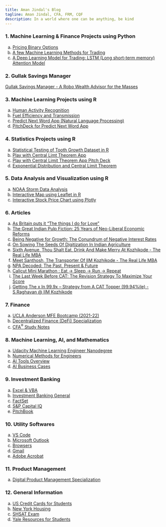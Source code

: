 ```yaml
---
title: Aman Jindal's Blog
tagline: Aman Jindal, CFA, FRM, CQF
description: In a world where one can be anything, be kind
---
```


### 1. Machine Learning & Finance Projects using Python

<ol type="a">
<li>
<a href= 'https://hbk91.github.io/ML_DS_Finance_Python/Pricing_Binary_Options/Pricing_Binary_Options.html' target='_blank'>
Pricing Binary Options</a>
</li>
<li>
<a href= 'https://hbk91.github.io/ML_DS_Finance_Python/ML_Methods_For_Trading/ML_Methods_For_Trading.html' target='_blank'>
A few Machine Learning Methods for Trading</a>
</li>  
<li>
<a href= 'https://hbk91.github.io/ML_DS_Finance_Python/LSTM_Attention_DeepLearning_Trading/LSTM_Attention_DeepLearning_Trading.html' target='_blank'>
A Deep Learning Model for Trading: LSTM (Long short-term memory) Attention Model</a>
</li>  
</ol>

### 2. Gullak Savings Manager
<a href= 'https://hbk91.github.io/DigitalProductManagement_Prof_AlexCowan_UVADarden/Gullak_Savings_Manager/Gullak_Savings_Manager_Product_Idea.html' target='_blank'>Gullak Savings Manager - A Robo Wealth Advisor for the Masses</a>

### 3. Machine Learning Projects using R

<ol type="a">
<li>
<a href= 'https://hbk91.github.io/JHU_Coursera_Course8_Project' target='_blank'>
Human Activity Recognition </a>
</li>
<li>
<a href= 'https://hbk91.github.io/JHU_Coursera_Course7_Project' target='_blank'>
Fuel Efficiency and Transmission </a>
</li>
<li>
<a href= 'https://hbk91.shinyapps.io/Predict_Next_Word/' target='_blank'>
Predict Next Word App (Natural Language Processing) </a>
</li>
<li>
<a href= 'https://rpubs.com/hbk91/Predict_Next_Word_PitchDeck' target='_blank'>
PitchDeck for Predict Next Word App </a>
</li>
</ol>

### 4. Statistics Projects using R

<ol type="a">
<li>
<a href= 'https://rpubs.com/hbk91/toothgrowth_analysis' target='_blank'>
Statistical Testing of Tooth Growth Dataset in R </a>
</li>
<li>
<a href= 'https://hbk91.shinyapps.io/Play_with_CLT' target='_blank'>
Play with Central Limt Theorem App </a>
</li>
<li>
<a href= 'https://hbk91.github.io/JHU_Coursera_Course9_Project/Play_with_CLT_PitchDeck.html' target='_blank'>
Play with Central Limit Theorem App Pitch Deck </a>
</li>
<li>
<a href= 'https://rpubs.com/hbk91/expdistribution_CLT' target='_blank'>
Exponential Distribution and Central Limit Theorem </a>
</li>
</ol>

### 5. Data Analysis and Visualization using R

<ol type="a">
<li>
<a href= 'https://rpubs.com/hbk91/NOAA_Storm_Data_Analysis' target='_blank'>
NOAA Storm Data Analysis </a>
</li>
<li>
<a href= 'https://hbk91.github.io/JHU_Coursera_Course9_Project/Using_Leaflet.html' target='_blank'>
Interactive Map using Leaflet in R </a>
</li>
<li>
<a href= 'https://hbk91.github.io/JHU_Coursera_Course9_Project/Plotly_Presentation.html' target='_blank'>
Interactive Stock Price Chart using Plotly </a>
</li>
</ol>

### 6. Articles

<ol type="a">
<li>
<a href= 'https://www.linkedin.com/pulse/britain-puts-things-i-do-love-aman-jindal/' target='_blank'>
As Britain puts it “The things I do for Love” </a>
</li>
<li>
<a href= 'https://www.linkedin.com/pulse/great-indian-pulp-fiction-25-years-neo-liberal-economic-aman-jindal/' target='_blank'>
The Great Indian Pulp Fiction: 25 Years of Neo-Liberal Economic Reforms
</a>
</li>
<li>
<a href= 'https://www.linkedin.com/pulse/being-negative-growth-conundrum-interest-rates-aman-jindal/' target='_blank'>
Being Negative for Growth: The Conundrum of Negative Interest Rates </a>
</li>
<li>
<a href= 'https://www.linkedin.com/pulse/sowing-seeds-digitization-indian-agriculture-aman-jindal/' target='_blank'>
On Sowing The Seeds Of Digitization In Indian Agriculture </a>
</li>
<li>
<a href= 'https://insideiim.com/sixth-avenue-thou-shalt-eat-drink-and-make-merry-at-kozhikode-the-real-life-mba' target='_blank'>
Sixth Avenue, Thou Shalt Eat, Drink And Make Merry At Kozhikode - The
Real Life MBA </a>
</li>
<li>
<a href= 'https://insideiim.com/meet-santhosh-the-transporter-of-iim-kozhikode-the-real-life-mba' target='_blank'>
Meet Santhosh, The Transporter Of IIM Kozhikode - The Real Life MBA </a>
</li>
<li>
<a href= 'https://insideiim.com/npa-decoded-the-past-present-future' target='_blank'>
NPA Decoded: The Past, Present & Future </a>
</li>
<li>
<a href= 'https://insideiim.com/calicut-mini-marathon-eat-sleep-run-repeat' target='_blank'>
Calicut Mini Marathon : Eat -> Sleep -> Run -> Repeat </a>
</li>
<li>
<a href= 'https://insideiim.com/the-last-week-before-cat-the-revision-strategy-to-maximize-your-score' target='_blank'>
The Last Week Before CAT: The Revision Strategy To Maximize Your Score
</a>
</li>
<li>
<a href= 'https://insideiim.com/getting-the-x-in-99-9x-strategy-for-next-three-months-from-a-cat-topper-99-94ile-s-raghavan-from-iim-kozhikode' target='_blank'>
Getting The x In 99.9x – Strategy from A CAT Topper (99.94%ile) -
S.Raghavan @ IIM Kozhikode </a>
</li>
</ol>

### 7. Finance

<ol type="a">
  
<li>
<a href= 'https://hbk91.github.io/UCLA_MFE_2021-22_BootCamp_Group23' target='_blank'>
UCLA Anderson MFE Bootcamp (2021-22) </a>
</li>
<li>
<a href= 'https://hbk91.github.io/2021StudyNotes/Coursera/DeFi_Specialization.html' target='_blank'>
Decentralized Finance (DeFi) Specialization</a>
</li>
<li>
<a href= 'https://hbk91.github.io/2021StudyNotes/StudyCFA.html' target='_blank'>
CFA<sup>&reg;</sup> Study Notes</a>
</li>
</ol>

### 8. Machine Learning, AI, and Mathematics

<ol type="a">
<li>
<a href= 'https://hbk91.github.io/2021StudyNotes/Udacity_MLEngineer.html' target='_blank'>
Udacity Machine Learning Engineer Nanodegree</a>
</li>
<li>
<a href= 'https://hbk91.github.io/2021StudyNotes/Coursera/NumericalMethods_HKUST.html' target='_blank'>
Numerical Methods for Engineers</a>
</li>
<li>
<a href= 'https://hbk91.github.io/2021StudyNotes/AI_Tools.html' target='_blank'>
AI Tools Overview </a>
</li>
<li>
<a href= 'https://hbk91.github.io/2021StudyNotes/AI_Business_Cases.html' target='_blank'>
AI Business Cases </a>
</li>
</ol>

### 9. Investment Banking

<ol type="a">
<li>
<a href= 'https://hbk91.github.io/2021StudyNotes/Microsoft_Excel.html' target='_blank'>
Excel & VBA</a>  
</li>
<li>
<a href= 'https://hbk91.github.io/2021StudyNotes/IB_General.html' target='_blank'>
Investment Banking General</a>  
</li>
<li>
<a href= 'https://hbk91.github.io/2021StudyNotes/FactSet.html' target='_blank'>
FactSet</a>  
</li>
<li>
<a href= 'https://hbk91.github.io/2021StudyNotes/SP_CapitalIQ.html' target='_blank'>
S&P Capital IQ</a>  
</li>
<li>
<a href= 'https://hbk91.github.io/2021StudyNotes/PitchBook.html' target='_blank'>
PitchBook</a>  
</li>
</ol>

### 10. Utility Softwares

<ol type="a">
<li>
<a href= 'https://hbk91.github.io/2021StudyNotes/VSCode.html' target='_blank'>
VS Code </a>
</li>
<li>
<a href= 'https://hbk91.github.io/2021StudyNotes/Outlook.html' target='_blank'>
Microsoft Outlook </a>
</li>
<li>
<a href= 'https://hbk91.github.io/2021StudyNotes/Outlook.html' target='_blank'>
Browsers </a>
</li>
<li>
<a href= 'https://hbk91.github.io/2021StudyNotes/GMAIL.html' target='_blank'>
Gmail </a>
</li>
<li>
<a href= 'https://hbk91.github.io/2021StudyNotes/Adobe_Acrobat.html' target='_blank'>
Adobe Acrobat </a>
</li>
</ol>

### 11. Product Management

<ol type="a">
<li>
<a href= 'https://hbk91.github.io/DigitalProductManagement_Prof_AlexCowan_UVADarden/' target='_blank'>
Digital Product Management Specialization</a>
</li>
</ol>

### 12. General Information

<ol type="a">
<li>
<a href= 'https://hbk91.github.io/2021StudyNotes/StudentCC.html' target='_blank'>
US Credit Cards for Students </a>
</li>
<li>
<a href= 'https://hbk91.github.io/2021StudyNotes/NYCHousing.html' target='_blank'>
New York Housing </a>
</li>
<li>
<a href= 'https://hbk91.github.io/2021StudyNotes/SHSAT.html' target='_blank'>
SHSAT Exam </a>
</li>
<li>
<a href= 'https://hbk91.github.io/2021StudyNotes/YaleResources.html' target='_blank'>
Yale Resources for Students </a>
</li>
</ol>
